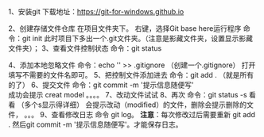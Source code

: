 1、安装git
下载地址：https://git-for-windows.github.io

2、创建存储文件仓库
在项目文件夹下。 右键，选择Git base here运行程序
命令：git init
此时项目下多出一个.git文件夹。（注意是影藏文件夹，设置显示影藏文件夹）；
3、查看文件控制状态
命令：git status
 
4、添加本地忽略文件
命令：echo '' >> .gitignore  （创建一个.gitignore）
打开填写不需要的文件名即可。
5、把控制文件添加进去
命令：git add .  （就是所有的了）
6、提交文件
命令：git commit -m '提示信息随便写'      
成功会提示 creat model 。。。。
7、改动文件试试
8、再次 命令：git status -s   看看 （多个s显示得详细）
会提示改动（modified）的文件，删除会提示删除的文件，
。。。
9、查看修改日志
命令 git log。
**注意**：每次修改过后需要重新  git add .  然后git commit -m '提示信息随便写'。才能保存日志。